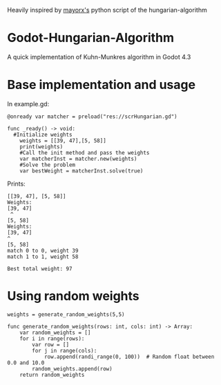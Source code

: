 Heavily inspired by [mayorx's](https://github.com/mayorx/hungarian-algorithm) python script of the hungarian-algorithm

# Godot-Hungarian-Algorithm
A quick implementation of Kuhn-Munkres algorithm in Godot 4.3


# Base implementation and usage

In example.gd:
```
@onready var matcher = preload("res://scrHungarian.gd")

func _ready() -> void:
  #Initialize weights
	weights = [[39, 47],[5, 58]]
	print(weights)
	#Call the init method and pass the weights
	var matcherInst = matcher.new(weights)
	#Solve the problem
	var bestWeight = matcherInst.solve(true)
```

Prints:

```
[[39, 47], [5, 58]]
Weights:
[39, 47]
 ^
[5, 58]
Weights:
[39, 47]
^ 
[5, 58]
match 0 to 0, weight 39
match 1 to 1, weight 58

Best total weight: 97
```

# Using random weights

```
weights = generate_random_weights(5,5)

func generate_random_weights(rows: int, cols: int) -> Array:
	var random_weights = []
	for i in range(rows):
		var row = []
		for j in range(cols):
			row.append(randi_range(0, 100))  # Random float between 0.0 and 10.0
		random_weights.append(row)
	return random_weights
 ```
